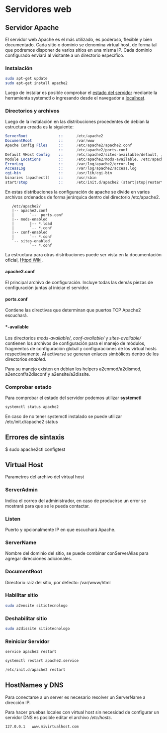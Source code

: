 # Servidores web

## Servidor Apache

El servidor web Apache es el más utilizado, es poderoso, flexible y bien documentado.
Cada sitio o dominio se denomina virtual host, de forma tal que podremos disponer de varios sitios en una misma IP. Cada dominio configurado enviará al visitante a un directorio específico.

### Instalación

```sh
sudo apt-get update
sudo apt-get install apache2
```

Luego de instalar es posible comprobar el [estado del servidor](###_Comprobar_estado) mediante la herramienta systemctl o ingresando desde el navegador a [localhost](http://localhost).

### Directorios y archivos

Luego de la instalación en las distribuciones procedentes de debian la estructura creada es la siguiente:

```s
ServerRoot              ::      /etc/apache2
DocumentRoot            ::      /var/www
Apache Config Files     ::      /etc/apache2/apache2.conf
                        ::      /etc/apache2/ports.conf
Default VHost Config    ::      /etc/apache2/sites-available/default, /etc/apache2/sites-enabled/000-default
Module Locations        ::      /etc/apache2/mods-available, /etc/apache2/mods-enabled
ErrorLog                ::      /var/log/apache2/error.log
AccessLog               ::      /var/log/apache2/access.log
cgi-bin                 ::      /usr/lib/cgi-bin
binaries (apachectl)    ::      /usr/sbin
start/stop              ::      /etc/init.d/apache2 (start|stop|restart|reload|force-reload|start-htcacheclean|stop-htcacheclean)
```

En estas distribuciones la configuración de apache se divide en varios archivos ordenados de forma jerárquica dentro del directorio /etc/apache2.

       /etc/apache2/
       |-- apache2.conf
       |       `--  ports.conf
       |-- mods-enabled
       |       |-- *.load
       |       `-- *.conf
       |-- conf-enabled
       |       `-- *.conf
       `-- sites-enabled
               `-- *.conf

La estructura para otras distribuciones puede ser vista en la documentación oficial, [Httpd Wiki](https://wiki.apache.org/httpd/DistrosDefaultLayout).

#### apache2.conf

El principal archivo de configuración. Incluye todas las demás piezas de configuración juntas al iniciar el servidor.

#### ports.conf

Contiene las directivas que determinan que puertos TCP Apache2 escuchará.

#### *-available

Los directorios *mods-available/*, *conf-available/* y *sites-available/* contienen los archivos de configuración para el manejo de módulos,
fragmentos de configuración global y configuraciones de los virtual hosts respectivamente.
Al activarse se generan enlaces simbólicos dentro de los directorios *enabled*.

Para su manejo existen en debian los helpers a2enmod/a2dismod, a2enconf/a2disconf y a2ensite/a2dissite.

### Comprobar estado

Para comprobar el estado del servidor podemos utilizar **systemctl**

```sh
systemctl status apache2
```

En caso de no tener systemctl instalado se puede utilizar /etc/init.d/apache2 status

## Errores de sintaxis

$ sudo apache2ctl configtest

## Virtual Host

Parametros del archivo del virtual host

### ServerAdmin

Indica el correo del administrador, en caso de producirse un error se mostrará para que se le pueda contactar.

### Listen

Puerto y opcionalmente IP en que escuchará Apache.

### ServerName

Nombre del dominio del sitio, se puede combinar conServerAlias para agregar direcciones adicionales.

### DocumentRoot

Directorio raíz del sitio, por defecto: /var/www/html

### Habilitar sitio

```sh
sudo a2ensite sitiotecnologo
```

### Deshabilitar sitio

```sh
sudo a2dissite sitiotecnologo
```

### Reiniciar Servidor

```sh
service apache2 restart
```

```sh
systemctl restart apache2.service
```

```s
/etc/init.d/apache2 restart
```

## HostNames y DNS

Para conectarse a un server es necesario resolver un ServerName a dirección IP.

Para hacer pruebas locales con virtual host sin necesidad de configurar un servidor DNS es posible editar el archivo */etc/hosts*.

    127.0.0.1   www.mivirtualhost.com
